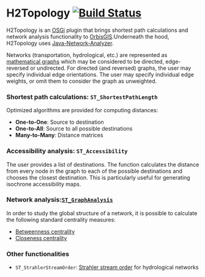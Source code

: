 # H2Topology [![Build  Status](https://travis-ci.org/agouge/gdms-topology.png?branch=60)](https://travis-ci.org/agouge/gdms-topology)

H2Topology is an [OSGi](http://www.osgi.org/Main/HomePage) plugin that brings
shortest path calculations and network analysis functionality to
[OrbisGIS](http://www.orbisgis.org/).Underneath the hood, H2Topology uses
[Java-Network-Analyzer](https://github.com/agouge/Java-Network-Analyzer).

Networks (transportation, hydrological, etc.) are represented as [mathematical
graphs](http://en.wikipedia.org/wiki/Graph_theory) which may be considered to be
directed, edge-reversed or undirected. For directed (and reversed) graphs, the
user may specify individual edge orientations. The user may specify individual
edge weights, or omit them to consider the graph as unweighted.

### Shortest path calculations: `ST_ShortestPathLength`
Optimized algorithms are provided for computing distances:

* **One-to-One**: Source to destination
* **One-to-All**: Source to all possible destinations
* **Many-to-Many**: Distance matrices

### Accessibility analysis: `ST_Accessibility`
The user provides a list of destinations. The function calculates the distance
from every node in the graph to each of the possible destinations and chooses
the closest destination. This is particularly useful for generating isochrone
accessibility maps.

### Network analysis:[`ST_GraphAnalysis`](https://github.com/irstv/gdms-topology/wiki/Graph-analysis-on-a-transportation-network)
In order to study the global structure of a network, it is possible to calculate
the following standard centrality measures:

* [Betweenness centrality](http://en.wikipedia.org/wiki/Betweenness_centrality)
* [Closeness centrality](http://en.wikipedia.org/wiki/Centrality#Closeness_centrality)

### Other functionalities
* `ST_StrahlerStreamOrder`: [Strahler stream order](http://en.wikipedia.org/wiki/Strahler_number) for hydrological networks
